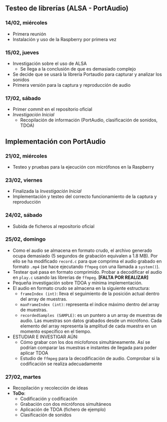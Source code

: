 ## Testeo de librerías (ALSA - PortAudio)
### 14/02, miércoles
- Primera reunión
- Instalación y uso de la Raspberry por primera vez

### 15/02, jueves
- Investigación sobre el uso de ALSA
  - Se llega a la conclusión de que es demasiado complejo
- Se decide que se usará la librería Portaudio para capturar y analizar los sonidos
- Primera versión para la captura y reproducción de audio

### 17/02, sábado
- Primer _commit_ en el repositorio oficial
- _Investigación Inicial_
  - Recopilación de información (PortAudio, clasificación de sonidos, TDOA)

## Implementación con PortAudio 
### 21/02, miércoles
- Testeo y pruebas para la ejecución con micrófonos en la Raspberry

### 23/02, viernes
- Finalizada la _Investigación Inicial_
- Implementación y testeo del correcto funcionamiento de la captura y reproducción

### 24/02, sábado
- Subida de ficheros al repositorio oficial

### 25/02, domingo
- Como el audio se almacena en formato crudo, el archivo generado ocupa demasiado (5 segundos de grabación equivalen a 1.8 MB). Por ello se ha modificado `record.c` para que comprima el audio grabado en formato `.mp4` (se hace ejecutando `ffmpeg` con una llamada a `system()`).
- Testear qué pasa en formato comprimido. Probar a decodificar el audio en `play.c` usando las librerías de `ffmpeg`. **[FALTA POR REALIZAR]**
- Pequeña investigación sobre TDOA y mínima implementación. 
- El audio en formato crudo se almacena en la siguiente estructura:
  - `frameIndex (int)`: lleva el seguimiento de la posición actual dentro del array de muestras.
  - `maxFrameIndex (int)`: representa el índice máximo dentro del array de muestras.
  - `recordedSamples (SAMPLE)`: es un puntero a un array de muestras de audio. Las muestras son datos grabados desde un micrófono. Cada elemento del array representa la amplitud de cada muestra en un momento específico en el tiempo.
- ESTUDIAR E INVESTIGAR AÚN:
  - Cómo grabar con los dos micŕofonos simultáneamente. Así se podrían comparar las muestras e instantes de llegada para poder aplicar TDOA
  - Estudio de `ffmpeg` para la decodificación de audio. Comprobar si la codificación se realiza adecuadamente


### 27/02, martes
- Recopilación y recolección de ideas
- **ToDo**:
  - Codificación y codificación
  - Grabación con dos micrófonos simultáneos
  - Aplicación de TDOA (fichero de ejemplo)
  - Clasificación de sonidos
